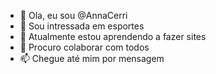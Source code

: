 - 👋 Ola, eu sou @AnnaCerri
- 👀 Sou intressada em esportes  
- 🌱 Atualmente estou aprendendo a fazer sites 
- 💞️ Procuro colaborar com todos 
- 📫 Chegue até mim por mensagem 
<!---
AnnaCerri/AnnaCerri é um repositório ✨ especial ✨ porque seu `README.md` (este arquivo) aparece no seu perfil do GitHub.
Você pode clicar no link Visualizar para ver suas alterações.
--->
